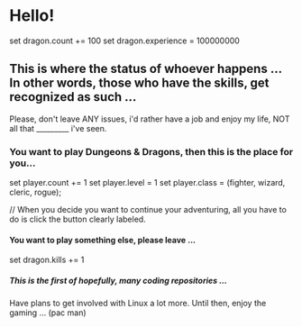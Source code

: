 # Hello!
set dragon.count += 100
set dragon.experience = 100000000

## This is where the status of whoever happens ... In other words, those who have the skills, get recognized as such ...
Please, don't leave ANY issues, i'd rather have a job and enjoy my life, NOT all that _________ i've seen.

### You want to play Dungeons & Dragons, then this is the place for you...
set player.count += 1
set player.level = 1
set player.class = (fighter, wizard, cleric, rogue);

// When you decide you want to continue your adventuring, all you have to do is click the button clearly labeled.

#### You want to play something else, please leave ...
set dragon.kills += 1

##### This is the first of hopefully, many coding repositories ... 
Have plans to get involved with Linux a lot more. Until then, enjoy the gaming ... (pac man)

